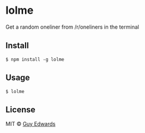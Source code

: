 # lolme
Get a random oneliner from /r/oneliners in the terminal

## Install
```
$ npm install -g lolme
```


## Usage
```
$ lolme
```


## License
MIT © [Guy Edwards](http://guyedwards.me)
